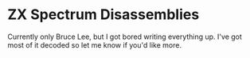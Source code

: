 # ZX Spectrum Disassemblies

Currently only Bruce Lee, but I got bored writing everything up. I've got most of it decoded so let me know if you'd like more.

